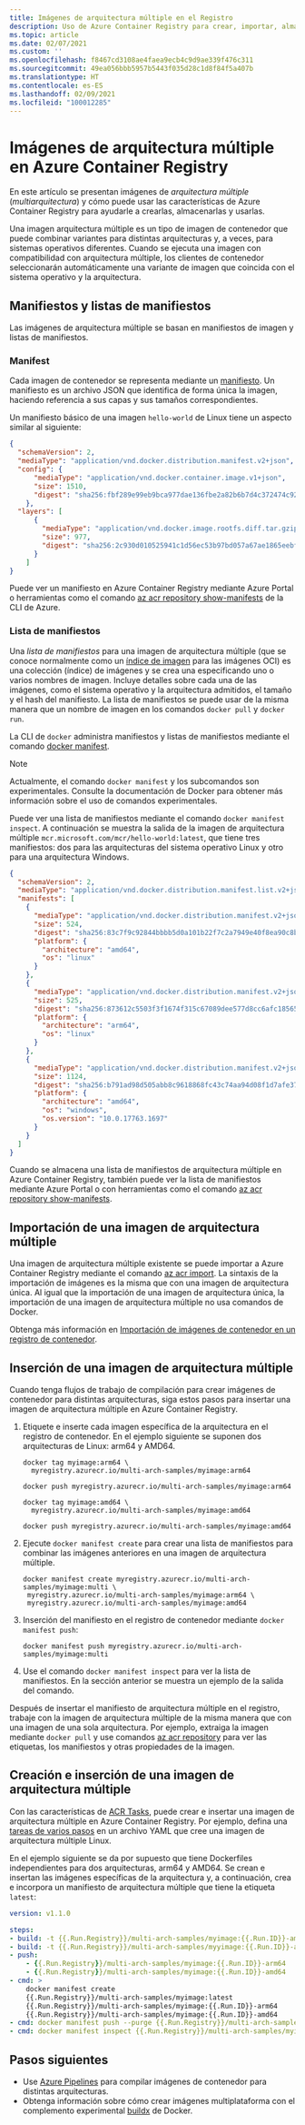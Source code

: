 ```yaml
---
title: Imágenes de arquitectura múltiple en el Registro
description: Uso de Azure Container Registry para crear, importar, almacenar e implementar imágenes de arquitectura múltiple (multiarquitectura)
ms.topic: article
ms.date: 02/07/2021
ms.custom: ''
ms.openlocfilehash: f8467cd3108ae4faea9ecb4c9d9ae339f476c311
ms.sourcegitcommit: 49ea056bbb5957b5443f035d28c1d8f84f5a407b
ms.translationtype: HT
ms.contentlocale: es-ES
ms.lasthandoff: 02/09/2021
ms.locfileid: "100012285"
---
```

# <a name="multi-architecture-images-in-your-azure-container-registry"></a>Imágenes de arquitectura múltiple en Azure Container Registry

En este artículo se presentan imágenes de *arquitectura múltiple*  (*multiarquitectura*) y cómo puede usar las características de Azure Container Registry para ayudarle a crearlas, almacenarlas y usarlas. 

Una imagen arquitectura múltiple es un tipo de imagen de contenedor que puede combinar variantes para distintas arquitecturas y, a veces, para sistemas operativos diferentes. Cuando se ejecuta una imagen con compatibilidad con arquitectura múltiple, los clientes de contenedor seleccionarán automáticamente una variante de imagen que coincida con el sistema operativo y la arquitectura.

## <a name="manifests-and-manifest-lists"></a>Manifiestos y listas de manifiestos

Las imágenes de arquitectura múltiple se basan en manifiestos de imagen y listas de manifiestos.

### <a name="manifest"></a>Manifest

Cada imagen de contenedor se representa mediante un [manifiesto](container-registry-concepts.md#manifest). Un manifiesto es un archivo JSON que identifica de forma única la imagen, haciendo referencia a sus capas y sus tamaños correspondientes. 

Un manifiesto básico de una imagen `hello-world` de Linux tiene un aspecto similar al siguiente:

  ```json
  {
    "schemaVersion": 2,
    "mediaType": "application/vnd.docker.distribution.manifest.v2+json",
    "config": {
        "mediaType": "application/vnd.docker.container.image.v1+json",
        "size": 1510,
        "digest": "sha256:fbf289e99eb9bca977dae136fbe2a82b6b7d4c372474c9235adc1741675f587e"
      },
    "layers": [
        {
          "mediaType": "application/vnd.docker.image.rootfs.diff.tar.gzip",
          "size": 977,
          "digest": "sha256:2c930d010525941c1d56ec53b97bd057a67ae1865eebf042686d2a2d18271ced"
        }
      ]
  }
  ```
    
Puede ver un manifiesto en Azure Container Registry mediante Azure Portal o herramientas como el comando [az acr repository show-manifests](/cli/azure/acr/repository#az_acr_repository_show_manifests) de la CLI de Azure.

### <a name="manifest-list"></a>Lista de manifiestos

Una *lista de manifiestos* para una imagen de arquitectura múltiple (que se conoce normalmente como un [índice de imagen](https://github.com/opencontainers/image-spec/blob/master/image-index.md) para las imágenes OCI) es una colección (índice) de imágenes y se crea una especificando uno o varios nombres de imagen. Incluye detalles sobre cada una de las imágenes, como el sistema operativo y la arquitectura admitidos, el tamaño y el hash del manifiesto. La lista de manifiestos se puede usar de la misma manera que un nombre de imagen en los comandos `docker pull` y `docker run`. 

La CLI de `docker` administra manifiestos y listas de manifiestos mediante el comando [docker manifest](https://docs.docker.com/engine/reference/commandline/manifest/).

> [!NOTE]
> Actualmente, el comando `docker manifest` y los subcomandos son experimentales. Consulte la documentación de Docker para obtener más información sobre el uso de comandos experimentales.

Puede ver una lista de manifiestos mediante el comando `docker manifest inspect`. A continuación se muestra la salida de la imagen de arquitectura múltiple `mcr.microsoft.com/mcr/hello-world:latest`, que tiene tres manifiestos: dos para las arquitecturas del sistema operativo Linux y otro para una arquitectura Windows.
```json
{
  "schemaVersion": 2,
  "mediaType": "application/vnd.docker.distribution.manifest.list.v2+json",
  "manifests": [
    {
      "mediaType": "application/vnd.docker.distribution.manifest.v2+json",
      "size": 524,
      "digest": "sha256:83c7f9c92844bbbb5d0a101b22f7c2a7949e40f8ea90c8b3bc396879d95e899a",
      "platform": {
        "architecture": "amd64",
        "os": "linux"
      }
    },
    {
      "mediaType": "application/vnd.docker.distribution.manifest.v2+json",
      "size": 525,
      "digest": "sha256:873612c5503f3f1674f315c67089dee577d8cc6afc18565e0b4183ae355fb343",
      "platform": {
        "architecture": "arm64",
        "os": "linux"
      }
    },
    {
      "mediaType": "application/vnd.docker.distribution.manifest.v2+json",
      "size": 1124,
      "digest": "sha256:b791ad98d505abb8c9618868fc43c74aa94d08f1d7afe37d19647c0030905cae",
      "platform": {
        "architecture": "amd64",
        "os": "windows",
        "os.version": "10.0.17763.1697"
      }
    }
  ]
}
```

Cuando se almacena una lista de manifiestos de arquitectura múltiple en Azure Container Registry, también puede ver la lista de manifiestos mediante Azure Portal o con herramientas como el comando [az acr repository show-manifests](/cli/azure/acr/repository#az_acr_repository_how_manifests).

## <a name="import-a-multi-arch-image"></a>Importación de una imagen de arquitectura múltiple 

Una imagen de arquitectura múltiple existente se puede importar a Azure Container Registry mediante el comando [az acr import](/cli/azure/acr#az_acr_import). La sintaxis de la importación de imágenes es la misma que con una imagen de arquitectura única. Al igual que la importación de una imagen de arquitectura única, la importación de una imagen de arquitectura múltiple no usa comandos de Docker. 

Obtenga más información en [Importación de imágenes de contenedor en un registro de contenedor](container-registry-import-images.md).

## <a name="push-a-multi-arch-image"></a>Inserción de una imagen de arquitectura múltiple

Cuando tenga flujos de trabajo de compilación para crear imágenes de contenedor para distintas arquitecturas, siga estos pasos para insertar una imagen de arquitectura múltiple en Azure Container Registry.

1. Etiquete e inserte cada imagen específica de la arquitectura en el registro de contenedor. En el ejemplo siguiente se suponen dos arquitecturas de Linux: arm64 y AMD64. 

   ```console
   docker tag myimage:arm64 \
     myregistry.azurecr.io/multi-arch-samples/myimage:arm64

   docker push myregistry.azurecr.io/multi-arch-samples/myimage:arm64
 
   docker tag myimage:amd64 \
     myregistry.azurecr.io/multi-arch-samples/myimage:amd64

   docker push myregistry.azurecr.io/multi-arch-samples/myimage:amd64
   ``` 

1. Ejecute `docker manifest create` para crear una lista de manifiestos para combinar las imágenes anteriores en una imagen de arquitectura múltiple.

   ```console
   docker manifest create myregistry.azurecr.io/multi-arch-samples/myimage:multi \
    myregistry.azurecr.io/multi-arch-samples/myimage:arm64 \
    myregistry.azurecr.io/multi-arch-samples/myimage:amd64
   ```

1. Inserción del manifiesto en el registro de contenedor mediante `docker manifest push`:

   ```console
   docker manifest push myregistry.azurecr.io/multi-arch-samples/myimage:multi
   ```

1. Use el comando `docker manifest inspect` para ver la lista de manifiestos. En la sección anterior se muestra un ejemplo de la salida del comando.

Después de insertar el manifiesto de arquitectura múltiple en el registro, trabaje con la imagen de arquitectura múltiple de la misma manera que con una imagen de una sola arquitectura. Por ejemplo, extraiga la imagen mediante `docker pull` y use comandos [az acr repository](/cli/azure/acr/repository#az_acr_repository) para ver las etiquetas, los manifiestos y otras propiedades de la imagen.

## <a name="build-and-push-a-multi-arch-image"></a>Creación e inserción de una imagen de arquitectura múltiple

Con las características de [ACR Tasks](container-registry-tasks-overview.md), puede crear e insertar una imagen de arquitectura múltiple en Azure Container Registry. Por ejemplo, defina una [tareas de varios pasos](container-registry-tasks-multi-step.md) en un archivo YAML que cree una imagen de arquitectura múltiple Linux.

En el ejemplo siguiente se da por supuesto que tiene Dockerfiles independientes para dos arquitecturas, arm64 y AMD64. Se crean e insertan las imágenes específicas de la arquitectura y, a continuación, crea e incorpora un manifiesto de arquitectura múltiple que tiene la etiqueta `latest`:

```yml
version: v1.1.0

steps:
- build: -t {{.Run.Registry}}/multi-arch-samples/myimage:{{.Run.ID}}-amd64 -f dockerfile.arm64 . 
- build: -t {{.Run.Registry}}/multi-arch-samples/myyimage:{{.Run.ID}}-arm64 -f dockerfile.amd64 . 
- push: 
    - {{.Run.Registry}}/multi-arch-samples/myimage:{{.Run.ID}}-arm64
    - {{.Run.Registry}}/multi-arch-samples/myimage:{{.Run.ID}}-amd64
- cmd: >
    docker manifest create
    {{.Run.Registry}}/multi-arch-samples/myimage:latest
    {{.Run.Registry}}/multi-arch-samples/myimage:{{.Run.ID}}-arm64
    {{.Run.Registry}}/multi-arch-samples/myimage:{{.Run.ID}}-amd64
- cmd: docker manifest push --purge {{.Run.Registry}}/multi-arch-samples/myimage:latest
- cmd: docker manifest inspect {{.Run.Registry}}/multi-arch-samples/myimage:latest
```

## <a name="next-steps"></a>Pasos siguientes

* Use [Azure Pipelines](/azure/devops/pipelines/get-started/what-is-azure-pipelines.md) para compilar imágenes de contenedor para distintas arquitecturas.
* Obtenga información sobre cómo crear imágenes multiplataforma con el complemento experimental [buildx](https://docs.docker.com/buildx/working-with-buildx/) de Docker.

<!-- LINKS - external -->
[docker-linux]: https://docs.docker.com/engine/installation/#supported-platforms
[docker-mac]: https://docs.docker.com/docker-for-mac/
[docker-windows]: https://docs.docker.com/docker-for-windows/
